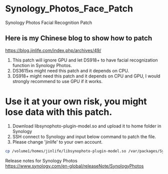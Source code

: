 # Synology_Photos_Face_Patch
Synology Photos Facial Recognition Patch

## Here is my Chinese blog to show how to patch
https://blog.jinlife.com/index.php/archives/49/  

1. This patch will ignore GPU and let DS918+ to have facial recognization function in Synology Photos.
2. DS3615xs might need this patch and it depends on CPU.
3. DS918+ might need this patch and it depends on CPU and GPU, I would strongly recommend to use GPU if it works.

# Use it at your own risk, you might lose data with this patch.

1. Download libsynophoto-plugin-model.so and upload it to home folder in Synology
2. SSH connect to Synology and input below command to patch the file.
3. Please change 'jinlife' to your own account.
```bash
cp /volume1/homes/jinlife/libsynophoto-plugin-model.so /var/packages/SynologyPhotos/target/usr/lib/ 
```

Release notes for Synology Photos  
https://www.synology.com/en-global/releaseNote/SynologyPhotos